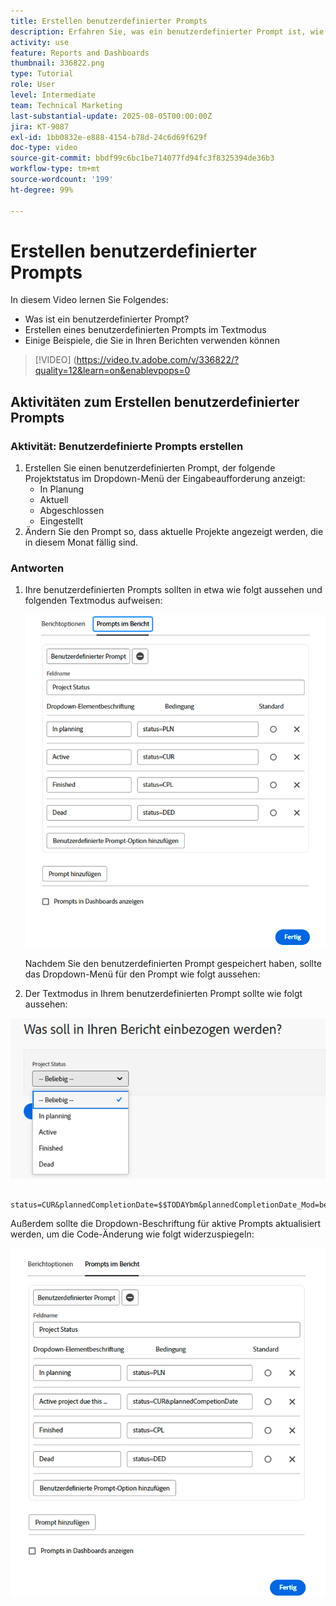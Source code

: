 ```yaml
---
title: Erstellen benutzerdefinierter Prompts
description: Erfahren Sie, was ein benutzerdefinierter Prompt ist, wie Sie ihn im Textmodus erstellen, und einige Beispiele, die Sie im Berichtswesen in Workfront verwenden können.
activity: use
feature: Reports and Dashboards
thumbnail: 336822.png
type: Tutorial
role: User
level: Intermediate
team: Technical Marketing
last-substantial-update: 2025-08-05T00:00:00Z
jira: KT-9087
exl-id: 1bb0832e-e888-4154-b78d-24c6d69f629f
doc-type: video
source-git-commit: bbdf99c6bc1be714077fd94fc3f8325394de36b3
workflow-type: tm+mt
source-wordcount: '199'
ht-degree: 99%

---
```


# Erstellen benutzerdefinierter Prompts

In diesem Video lernen Sie Folgendes:

* Was ist ein benutzerdefinierter Prompt?
* Erstellen eines benutzerdefinierten Prompts im Textmodus
* Einige Beispiele, die Sie in Ihren Berichten verwenden können

>[!VIDEO] (https://video.tv.adobe.com/v/336822/?quality=12&learn=on&enablevpops=0

## Aktivitäten zum Erstellen benutzerdefinierter Prompts


### Aktivität: Benutzerdefinierte Prompts erstellen

1. Erstellen Sie einen benutzerdefinierten Prompt, der folgende Projektstatus im Dropdown-Menü der Eingabeaufforderung anzeigt:
   * In Planung
   * Aktuell
   * Abgeschlossen
   * Eingestellt
1. Ändern Sie den Prompt so, dass aktuelle Projekte angezeigt werden, die in diesem Monat fällig sind.

### Antworten

1. Ihre benutzerdefinierten Prompts sollten in etwa wie folgt aussehen und folgenden Textmodus aufweisen:

   ![Ein Screenshot des Bildschirms zum Erstellen eines neuen Filters im Textmodus](assets/cp-01.png)

   Nachdem Sie den benutzerdefinierten Prompt gespeichert haben, sollte das Dropdown-Menü für den Prompt wie folgt aussehen:

1. Der Textmodus in Ihrem benutzerdefinierten Prompt sollte wie folgt aussehen:

![Ein Screenshot des Bildschirms zum Erstellen eines neuen Filters im Textmodus](assets/cp-02.png)

```
   status=CUR&plannedCompletionDate=$$TODAYbm&plannedCompletionDate_Mod=between&plannedCompletionDate_Range=$$TODAYem 
```

Außerdem sollte die Dropdown-Beschriftung für aktive Prompts aktualisiert werden, um die Code-Änderung wie folgt widerzuspiegeln:

![Ein Screenshot des Bildschirms zum Erstellen eines neuen Filters im Textmodus](assets/cp-02a.png)
